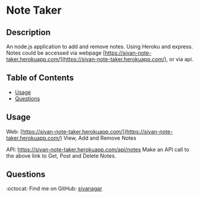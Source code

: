 # Note Taker

## Description  <br /> 
An node.js application to add and remove notes. Using Heroku and express. Notes could be accessed via webpage [https://sivan-note-taker.herokuapp.com/](https://sivan-note-taker.herokuapp.com/), or via api.


## Table of Contents


* [Usage](#usage)
* [Questions](#Questions)

## Usage
Web: [https://sivan-note-taker.herokuapp.com/](https://sivan-note-taker.herokuapp.com/) 
    View, Add and Remove Notes

API: https://sivan-note-taker.herokuapp.com/api/notes
    Make an API call to the above link to Get, Post and Delete Notes.

    
## Questions

:octocat: Find me on GitHub: [sivanagar](https://github.com/sivanagar) 

